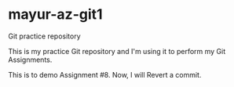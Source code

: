 # mayur-az-git1
Git practice repository

This is my practice Git repository and I'm using it to perform my Git Assignments.

This is to demo Assignment #8.
Now, I will Revert a commit.
